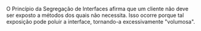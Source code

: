 O Princípio da Segregação de Interfaces afirma que um cliente não deve ser exposto a métodos dos quais não necessita. Isso ocorre porque tal exposição pode poluir a interface, tornando-a excessivamente "volumosa".
